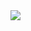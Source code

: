 <img src="https://capsule-render.vercel.app/api?type=Waving&color=auto&height=200&section=header&text=Welcome&fontAlignY=20&fontSize=50&desc=Jipsa's%20Git%20Page&descAlign=90" />

<!--
**10kor/10kor** is a ✨ _special_ ✨ repository because its `README.md` (this file) appears on your GitHub profile.

Here are some ideas to get you started:

- 🔭 I’m currently working on ...
- 🌱 I’m currently learning ...
- 👯 I’m looking to collaborate on ...
- 🤔 I’m looking for help with ...
- 💬 Ask me about ...
- 📫 How to reach me: ...
- 😄 Pronouns: ...
- ⚡ Fun fact: ...
-->

